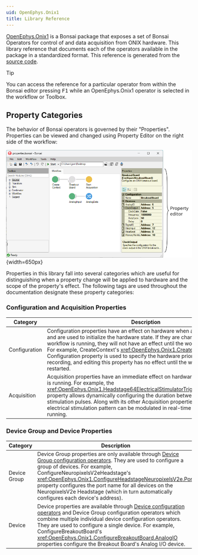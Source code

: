 ```yaml
---
uid: OpenEphys.Onix1
title: Library Reference
---
```


[OpenEphys.Onix1](https://github.com/open-ephys/bonsai-onix1) is a Bonsai
package that exposes a set of Bonsai Operators for control of and data
acquisition from ONIX hardware. This library reference that documents each of
the operators available in the package in a standardized format. This reference
is generated from the [source code](https://github.com/open-ephys/bonsai-onix1).

> [!TIP]
> You can access the reference for a particular operator from within the Bonsai
> editor pressing <kbd>F1</kbd> while an OpenEphys.Onix1 operator is selected in
> the workflow or Toolbox.

## Property Categories
The behavior of Bonsai operators is governed by their "Properties".
Properties can be viewed and changed using Property Editor on the right side of
the workflow:

![Bonsai property editor](../images/properties-pane.webp){width=650px}

Properties in this library fall into several categories which are useful for
distinguishing when a property change will be applied to hardware and the scope
of the property's effect. The following tags are used throughout the
documentation designate these property categories:

### Configuration and Acquisition Properties

| Category | Description |
|----------|-------------|
| <span class="badge oe-badge-border oe-badge-yellow" id="configuration">Configuration</span> | Configuration properties have an effect on hardware when a workflow is started and are used to initialize the hardware state. If they are changed while a workflow is running, they will not have an effect until the workflow is restarted. For example, CreateContext's <xref:OpenEphys.Onix1.CreateContext.Index> Configuration property is used to specify the hardware prior to starting a recording, and editing this property has no effect until the workflow is started or restarted. |
| <span class="badge oe-badge-border oe-badge-blue" id="acquisition">Acquisition</span> | Acquisition properties have an immediate effect on hardware when the workflow is running. For example, the <xref:OpenEphys.Onix1.Headstage64ElectricalStimulatorTrigger.InterPulseInterval> property allows dynamically configuring the duration between electrical stimulation pulses. Along with its other Acquisition properties, the entire electrical stimulation pattern can be modulated in real-time while the workflow is running. |

### Device Group and Device Properties

| Category | Description |
|--------- |-------------|
| <span class="badge oe-badge-border oe-badge-green" id="device-group">Device Group</span> | Device Group properties are only available through [Device Group configuration operators](xref:configure). They are used to configure a group of devices. For example, ConfigureNeuropixelsV2eHeadstage's <xref:OpenEphys.Onix1.ConfigureHeadstageNeuropixelsV2e.Port> property configures the port name for all devices on the NeuropixelsV2e Headstage (which in turn automatically configures each device's address). |
| <span class="badge oe-badge-border oe-badge-purple" id="device">Device</span> | Device properties are available through [Device configuration operators](xref:device-configure) and Device Group configuration operators which combine multiple individual device configuration operators. They are used to configure a single device. For example, ConfigureBreakoutBoard's <xref:OpenEphys.Onix1.ConfigureBreakoutBoard.AnalogIO> properties configure the Breakout Board's Analog I/O device. |